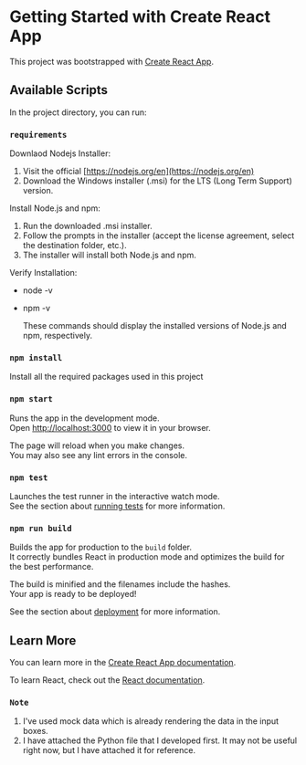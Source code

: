 # Getting Started with Create React App

This project was bootstrapped with [Create React App](https://github.com/facebook/create-react-app).

## Available Scripts

In the project directory, you can run:

### `requirements`

Downlaod Nodejs Installer:

1. Visit the official [https://nodejs.org/en](https://nodejs.org/en)
2. Download the Windows installer (.msi) for the LTS (Long Term Support) version.

Install Node.js and npm:

1. Run the downloaded .msi installer.
2. Follow the prompts in the installer (accept the license agreement, select the destination folder, etc.).
3. The installer will install both Node.js and npm.

Verify Installation:

- node -v
- npm -v

  These commands should display the installed versions of Node.js and npm, respectively.

### `npm install`

Install all the required packages used in this project

### `npm start`

Runs the app in the development mode.\
Open [http://localhost:3000](http://localhost:3000) to view it in your browser.

The page will reload when you make changes.\
You may also see any lint errors in the console.

### `npm test`

Launches the test runner in the interactive watch mode.\
See the section about [running tests](https://facebook.github.io/create-react-app/docs/running-tests) for more information.

### `npm run build`

Builds the app for production to the `build` folder.\
It correctly bundles React in production mode and optimizes the build for the best performance.

The build is minified and the filenames include the hashes.\
Your app is ready to be deployed!

See the section about [deployment](https://facebook.github.io/create-react-app/docs/deployment) for more information.

## Learn More

You can learn more in the [Create React App documentation](https://facebook.github.io/create-react-app/docs/getting-started).

To learn React, check out the [React documentation](https://reactjs.org/).

### `Note`

1. I've used mock data which is already rendering the data in the input boxes.
2. I have attached the Python file that I developed first. It may not be useful right now, but I have attached it for reference.
